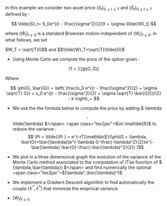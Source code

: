 In this example we consider two asset price <span class="tex2jax">$(S_t)_{0 \leq t \leq T}$</span> and <span class="tex2jax">$(\tilde{S}_t)_{0 \leq t \leq T}$</span> defined by :

$$
\tilde{S}_t= S_0e^{(r - \frac{\sigma^2}{2})t + \sigma \tilde{W}_t}
$$

where <span class="tex2jax">$(\tilde{W}_t)_{t\geq 0}$</span> is a standard Brownian motion independent of <span class="tex2jax">$(W_t)_{t\geq0}$</span>. In what follows, we set

<span class="tex2jax">$W_T = \sqrt{T}G$$ and $$\tilde{W}_T=\sqrt{T}\tilde{G}$</span>

- Using Monte Carlo we compute the price of the option given :

$$ 
\Pi = \mathbb{E}[\phi(G,\tilde{G})]  
$$

Where

$$
\phi(G, \bar{G}) = \left( \frac{s_0 e^{(r - \frac{\sigma^2}{2} + \sigma \sqrt{T} G)} + s_0 e^{(r - \frac{\sigma^2}{2} + \sigma \sqrt{T} \bar{G})}}{2} - k \right)_+
$$ 

- We use the the formula below to compute the price by adding <span class="tex2jax">$ \lambda$$, $$\tilde{\lambda} $</span> <span class="tex2jax">$\in \mathbb{R}$</span> to reduce the variance :
$$ \Pi = \tilde{\Pi } = e^{-rT}\mathbb{E}(\phi(G + \lambda, \bar{G}+\bar{\lambda})e^{-\lambda G-\frac{-\lambda^2}{2}}e^{-\bar{\lambda} \bar{G}-\frac{-\bar{\lambda}^2}{2}} )$$

- We plot in a three dimensional graph the evolution of the variance of the Monte Carlo method associated to the computation of <span class="tex2jax">$\bar{\Pi}$</span> as function of <span class="tex2jax">$ (\lambda,\bar{\lambda}) $</span> and find numerically the optimal <span class="tex2jax">$(\lambda^*,\bar{\lambda}^*)$</span>

- We implement a Gradient Descent algorithm to find automatically the couple <span class="tex2jax">$(\lambda^*,\bar{\lambda}^*)$</span> that minimize the empirical variance.

- <span class="tex2jax">$(W_t)_{t \geq 0 }$</span>
